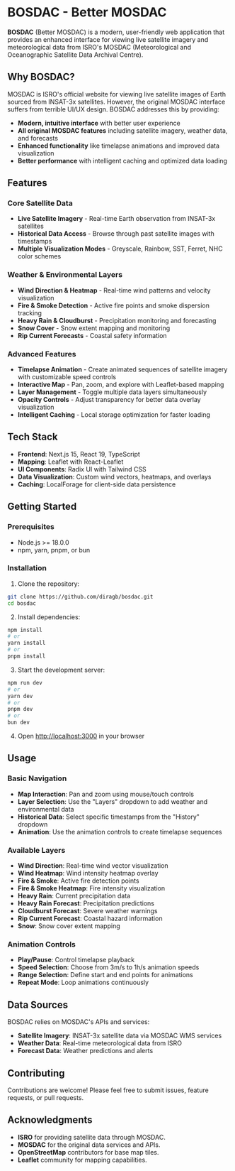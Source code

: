 # BOSDAC - Better MOSDAC

**BOSDAC** (Better MOSDAC) is a modern, user-friendly web application that provides an enhanced interface for viewing live satellite imagery and meteorological data from ISRO's MOSDAC (Meteorological and Oceanographic Satellite Data Archival Centre).

## Why BOSDAC?

MOSDAC is ISRO's official website for viewing live satellite images of Earth sourced from INSAT-3x satellites. However, the original MOSDAC interface suffers from terrible UI/UX design. BOSDAC addresses this by providing:

- **Modern, intuitive interface** with better user experience
- **All original MOSDAC features** including satellite imagery, weather data, and forecasts
- **Enhanced functionality** like timelapse animations and improved data visualization
- **Better performance** with intelligent caching and optimized data loading

## Features

### Core Satellite Data
- **Live Satellite Imagery** - Real-time Earth observation from INSAT-3x satellites
- **Historical Data Access** - Browse through past satellite images with timestamps
- **Multiple Visualization Modes** - Greyscale, Rainbow, SST, Ferret, NHC color schemes

### Weather & Environmental Layers
- **Wind Direction & Heatmap** - Real-time wind patterns and velocity visualization
- **Fire & Smoke Detection** - Active fire points and smoke dispersion tracking
- **Heavy Rain & Cloudburst** - Precipitation monitoring and forecasting
- **Snow Cover** - Snow extent mapping and monitoring
- **Rip Current Forecasts** - Coastal safety information

### Advanced Features
- **Timelapse Animation** - Create animated sequences of satellite imagery with customizable speed controls
- **Interactive Map** - Pan, zoom, and explore with Leaflet-based mapping
- **Layer Management** - Toggle multiple data layers simultaneously
- **Opacity Controls** - Adjust transparency for better data overlay visualization
- **Intelligent Caching** - Local storage optimization for faster loading

## Tech Stack

- **Frontend**: Next.js 15, React 19, TypeScript
- **Mapping**: Leaflet with React-Leaflet
- **UI Components**: Radix UI with Tailwind CSS
- **Data Visualization**: Custom wind vectors, heatmaps, and overlays
- **Caching**: LocalForage for client-side data persistence

## Getting Started

### Prerequisites
- Node.js >= 18.0.0
- npm, yarn, pnpm, or bun

### Installation

1. Clone the repository:
```bash
git clone https://github.com/diragb/bosdac.git
cd bosdac
```

2. Install dependencies:
```bash
npm install
# or
yarn install
# or
pnpm install
```

3. Start the development server:
```bash
npm run dev
# or
yarn dev
# or
pnpm dev
# or
bun dev
```

4. Open [http://localhost:3000](http://localhost:3000) in your browser

## Usage

### Basic Navigation
- **Map Interaction**: Pan and zoom using mouse/touch controls
- **Layer Selection**: Use the "Layers" dropdown to add weather and environmental data
- **Historical Data**: Select specific timestamps from the "History" dropdown
- **Animation**: Use the animation controls to create timelapse sequences

### Available Layers
- **Wind Direction**: Real-time wind vector visualization
- **Wind Heatmap**: Wind intensity heatmap overlay
- **Fire & Smoke**: Active fire detection points
- **Fire & Smoke Heatmap**: Fire intensity visualization
- **Heavy Rain**: Current precipitation data
- **Heavy Rain Forecast**: Precipitation predictions
- **Cloudburst Forecast**: Severe weather warnings
- **Rip Current Forecast**: Coastal hazard information
- **Snow**: Snow cover extent mapping

### Animation Controls
- **Play/Pause**: Control timelapse playback
- **Speed Selection**: Choose from 3m/s to 1h/s animation speeds
- **Range Selection**: Define start and end points for animations
- **Repeat Mode**: Loop animations continuously

## Data Sources

BOSDAC relies on MOSDAC's APIs and services:
- **Satellite Imagery**: INSAT-3x satellite data via MOSDAC WMS services
- **Weather Data**: Real-time meteorological data from ISRO
- **Forecast Data**: Weather predictions and alerts

## Contributing

Contributions are welcome! Please feel free to submit issues, feature requests, or pull requests.

## Acknowledgments

- **ISRO** for providing satellite data through MOSDAC.
- **MOSDAC** for the original data services and APIs.
- **OpenStreetMap** contributors for base map tiles.
- **Leaflet** community for mapping capabilities.
